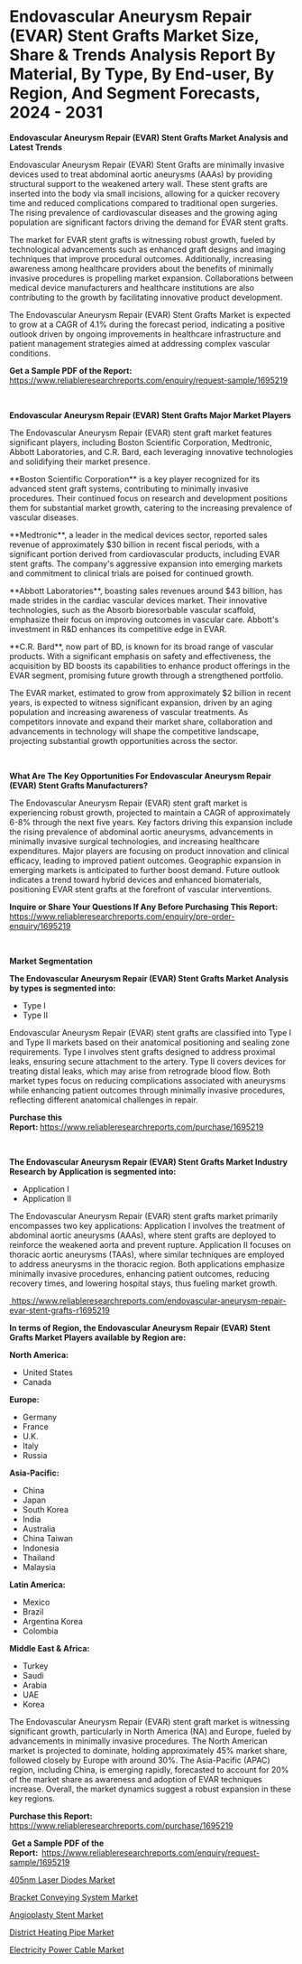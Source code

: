 <p><h1>Endovascular Aneurysm Repair (EVAR) Stent Grafts Market Size, Share & Trends Analysis Report By Material, By Type, By End-user, By Region, And Segment Forecasts, 2024 - 2031</h1></p><p><strong>Endovascular Aneurysm Repair (EVAR) Stent Grafts Market Analysis and Latest Trends</strong></p>
<p><p>Endovascular Aneurysm Repair (EVAR) Stent Grafts are minimally invasive devices used to treat abdominal aortic aneurysms (AAAs) by providing structural support to the weakened artery wall. These stent grafts are inserted into the body via small incisions, allowing for a quicker recovery time and reduced complications compared to traditional open surgeries. The rising prevalence of cardiovascular diseases and the growing aging population are significant factors driving the demand for EVAR stent grafts.</p><p>The market for EVAR stent grafts is witnessing robust growth, fueled by technological advancements such as enhanced graft designs and imaging techniques that improve procedural outcomes. Additionally, increasing awareness among healthcare providers about the benefits of minimally invasive procedures is propelling market expansion. Collaborations between medical device manufacturers and healthcare institutions are also contributing to the growth by facilitating innovative product development. </p><p>The Endovascular Aneurysm Repair (EVAR) Stent Grafts Market is expected to grow at a CAGR of 4.1% during the forecast period, indicating a positive outlook driven by ongoing improvements in healthcare infrastructure and patient management strategies aimed at addressing complex vascular conditions.</p></p>
<p><strong>Get a Sample PDF of the Report:&nbsp;</strong> <a href="https://www.reliableresearchreports.com/enquiry/request-sample/1695219?utm_campaign=123&utm_medium=2&utm_source=Github&utm_content=ia&utm_term=07102024&utm_id=endovascular-aneurysm-repair-evar-stent-grafts">https://www.reliableresearchreports.com/enquiry/request-sample/1695219</a></p>
<p>&nbsp;</p>
<p><strong>Endovascular Aneurysm Repair (EVAR) Stent Grafts Major Market Players</strong></p>
<p><p>The Endovascular Aneurysm Repair (EVAR) stent graft market features significant players, including Boston Scientific Corporation, Medtronic, Abbott Laboratories, and C.R. Bard, each leveraging innovative technologies and solidifying their market presence.</p><p>**Boston Scientific Corporation** is a key player recognized for its advanced stent graft systems, contributing to minimally invasive procedures. Their continued focus on research and development positions them for substantial market growth, catering to the increasing prevalence of vascular diseases.</p><p>**Medtronic**, a leader in the medical devices sector, reported sales revenue of approximately $30 billion in recent fiscal periods, with a significant portion derived from cardiovascular products, including EVAR stent grafts. The company's aggressive expansion into emerging markets and commitment to clinical trials are poised for continued growth.</p><p>**Abbott Laboratories**, boasting sales revenues around $43 billion, has made strides in the cardiac vascular devices market. Their innovative technologies, such as the Absorb bioresorbable vascular scaffold, emphasize their focus on improving outcomes in vascular care. Abbott's investment in R&D enhances its competitive edge in EVAR.</p><p>**C.R. Bard**, now part of BD, is known for its broad range of vascular products. With a significant emphasis on safety and effectiveness, the acquisition by BD boosts its capabilities to enhance product offerings in the EVAR segment, promising future growth through a strengthened portfolio.</p><p>The EVAR market, estimated to grow from approximately $2 billion in recent years, is expected to witness significant expansion, driven by an aging population and increasing awareness of vascular treatments. As competitors innovate and expand their market share, collaboration and advancements in technology will shape the competitive landscape, projecting substantial growth opportunities across the sector.</p></p>
<p>&nbsp;</p>
<p><strong>What Are The Key Opportunities For Endovascular Aneurysm Repair (EVAR) Stent Grafts Manufacturers?</strong></p>
<p><p>The Endovascular Aneurysm Repair (EVAR) stent graft market is experiencing robust growth, projected to maintain a CAGR of approximately 6-8% through the next five years. Key factors driving this expansion include the rising prevalence of abdominal aortic aneurysms, advancements in minimally invasive surgical technologies, and increasing healthcare expenditures. Major players are focusing on product innovation and clinical efficacy, leading to improved patient outcomes. Geographic expansion in emerging markets is anticipated to further boost demand. Future outlook indicates a trend toward hybrid devices and enhanced biomaterials, positioning EVAR stent grafts at the forefront of vascular interventions.</p></p>
<p><strong>Inquire or Share Your Questions If Any Before Purchasing This Report:</strong> <a href="https://www.reliableresearchreports.com/enquiry/pre-order-enquiry/1695219?utm_campaign=123&utm_medium=2&utm_source=Github&utm_content=ia&utm_term=07102024&utm_id=endovascular-aneurysm-repair-evar-stent-grafts">https://www.reliableresearchreports.com/enquiry/pre-order-enquiry/1695219</a></p>
<p>&nbsp;</p>
<p><strong>Market Segmentation</strong></p>
<p><strong>The Endovascular Aneurysm Repair (EVAR) Stent Grafts Market Analysis by types is segmented into:</strong></p>
<p><ul><li>Type I</li><li>Type II</li></ul></p>
<p><p>Endovascular Aneurysm Repair (EVAR) stent grafts are classified into Type I and Type II markets based on their anatomical positioning and sealing zone requirements. Type I involves stent grafts designed to address proximal leaks, ensuring secure attachment to the artery. Type II covers devices for treating distal leaks, which may arise from retrograde blood flow. Both market types focus on reducing complications associated with aneurysms while enhancing patient outcomes through minimally invasive procedures, reflecting different anatomical challenges in repair.</p></p>
<p><strong>Purchase this Report:&nbsp;</strong><a href="https://www.reliableresearchreports.com/purchase/1695219?utm_campaign=123&utm_medium=2&utm_source=Github&utm_content=ia&utm_term=07102024&utm_id=endovascular-aneurysm-repair-evar-stent-grafts">https://www.reliableresearchreports.com/purchase/1695219</a></p>
<p>&nbsp;</p>
<p><strong>The Endovascular Aneurysm Repair (EVAR) Stent Grafts Market Industry Research by Application is segmented into:</strong></p>
<p><ul><li>Application I</li><li>Application II</li></ul></p>
<p><p>The Endovascular Aneurysm Repair (EVAR) stent grafts market primarily encompasses two key applications: Application I involves the treatment of abdominal aortic aneurysms (AAAs), where stent grafts are deployed to reinforce the weakened aorta and prevent rupture. Application II focuses on thoracic aortic aneurysms (TAAs), where similar techniques are employed to address aneurysms in the thoracic region. Both applications emphasize minimally invasive procedures, enhancing patient outcomes, reducing recovery times, and lowering hospital stays, thus fueling market growth.</p></p>
<p><a href="https://www.reliableresearchreports.com/endovascular-aneurysm-repair-evar-stent-grafts-r1695219?utm_campaign=123&utm_medium=2&utm_source=Github&utm_content=ia&utm_term=07102024&utm_id=endovascular-aneurysm-repair-evar-stent-grafts">&nbsp;https://www.reliableresearchreports.com/endovascular-aneurysm-repair-evar-stent-grafts-r1695219</a></p>
<p><strong>In terms of Region, the Endovascular Aneurysm Repair (EVAR) Stent Grafts Market Players available by Region are:</strong></p>
<p>
    <p> <strong> North America: </strong>
        <ul>
            <li>United States</li>
            <li>Canada</li>
        </ul>
        </p> 
    <p> <strong> Europe: </strong>
        <ul>
            <li>Germany</li>
            <li>France</li>
            <li>U.K.</li>
            <li>Italy</li>
            <li>Russia</li>
        </ul>
        </p> 
    <p> <strong> Asia-Pacific: </strong>
        <ul>
            <li>China</li>
            <li>Japan</li>
            <li>South Korea</li>
            <li>India</li>
            <li>Australia</li>
            <li>China Taiwan</li>
            <li>Indonesia</li>
            <li>Thailand</li>
            <li>Malaysia</li>
        </ul>
        </p> 
    <p> <strong> Latin America: </strong>
        <ul>
            <li>Mexico</li>
            <li>Brazil</li>
            <li>Argentina Korea</li>
            <li>Colombia</li>
        </ul>
        </p> 
    <p> <strong> Middle East & Africa: </strong>
        <ul>
            <li>Turkey</li>
            <li>Saudi</li>
            <li>Arabia</li>
            <li>UAE</li>
            <li>Korea</li>
        </ul>
    </p>
    </p>
<p><p>The Endovascular Aneurysm Repair (EVAR) stent graft market is witnessing significant growth, particularly in North America (NA) and Europe, fueled by advancements in minimally invasive procedures. The North American market is projected to dominate, holding approximately 45% market share, followed closely by Europe with around 30%. The Asia-Pacific (APAC) region, including China, is emerging rapidly, forecasted to account for 20% of the market share as awareness and adoption of EVAR techniques increase. Overall, the market dynamics suggest a robust expansion in these key regions.</p></p>
<p><strong>Purchase this Report: </strong><a href="https://www.reliableresearchreports.com/purchase/1695219?utm_campaign=123&utm_medium=2&utm_source=Github&utm_content=ia&utm_term=07102024&utm_id=endovascular-aneurysm-repair-evar-stent-grafts">https://www.reliableresearchreports.com/purchase/1695219</a></p>
<p>&nbsp;<strong>Get a Sample PDF of the Report:&nbsp;&nbsp;</strong><a href="https://www.reliableresearchreports.com/enquiry/request-sample/1695219?utm_campaign=123&utm_medium=2&utm_source=Github&utm_content=ia&utm_term=07102024&utm_id=endovascular-aneurysm-repair-evar-stent-grafts">https://www.reliableresearchreports.com/enquiry/request-sample/1695219</a></p>
<p><strong></strong></p>
<p><p><a href="https://www.linkedin.com/pulse/405nm-laser-diodes-market-trends-focusing-insight-forecast-grnte?utm_campaign=123&utm_medium=2&utm_source=Github&utm_content=ia&utm_term=07102024&utm_id=endovascular-aneurysm-repair-evar-stent-grafts">405nm Laser Diodes Market</a></p><p><a href="https://github.com/NasrinKhan99/Market-Research-Report-List-1/blob/main/bracket-conveying-system-market.md?utm_campaign=123&utm_medium=2&utm_source=Github&utm_content=ia&utm_term=07102024&utm_id=endovascular-aneurysm-repair-evar-stent-grafts">Bracket Conveying System Market</a></p><p><a href="https://github.com/petbigbeepjn/Market-Research-Report-List-1/blob/main/angioplasty-stent-market.md?utm_campaign=123&utm_medium=2&utm_source=Github&utm_content=ia&utm_term=07102024&utm_id=endovascular-aneurysm-repair-evar-stent-grafts">Angioplasty Stent Market</a></p><p><a href="https://issuu.com/reportprime-2/docs/district-heating-pipe-market-size-2_0dbe44996cf0a8?utm_campaign=123&utm_medium=2&utm_source=Github&utm_content=ia&utm_term=07102024&utm_id=endovascular-aneurysm-repair-evar-stent-grafts">District Heating Pipe Market</a></p><p><a href="https://issuu.com/reportprime-2/docs/electricity-power-cable-market-size_7d34e30c5e58df?utm_campaign=123&utm_medium=2&utm_source=Github&utm_content=ia&utm_term=07102024&utm_id=endovascular-aneurysm-repair-evar-stent-grafts">Electricity Power Cable Market</a></p></p>